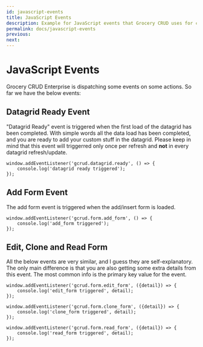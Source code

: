 ```yaml
---
id: javascript-events
title: JavaScript Events
description: Example for JavaScript events that Grocery CRUD uses for custom development through JavaScript.
permalink: docs/javascript-events
previous: 
next:
---
```


# JavaScript Events

Grocery CRUD Enterprise is dispatching some events on some actions. So far we have the below events:

## Datagrid Ready Event

"Datagrid Ready" event is triggered when the first load of the datagrid has been completed.
With simple words all the data load has been completed, and you are ready to add your custom
stuff in the datagrid. Please keep in mind that this event will triggerred only once 
per refresh and **not** in every datagrid refresh/update.

<pre><code class="language-js">window.addEventListener('gcrud.datagrid.ready', () => {
    console.log('datagrid ready triggered');
});</code></pre>

## Add Form Event

The add form event is triggered when the add/insert form is loaded.

<pre><code class="language-js">window.addEventListener('gcrud.form.add_form', () => {
    console.log('add_form triggered');
});</code></pre>

## Edit, Clone and Read Form

All the below events are very similar, and I guess they are self-explanatory. The only main
difference is that you are also getting some extra details from this event.
The most common info is the primary key value for the event.

<pre><code class="language-js">window.addEventListener('gcrud.form.edit_form', ({detail}) => {
    console.log('edit_form triggered', detail);
});

window.addEventListener('gcrud.form.clone_form', ({detail}) => {
    console.log('clone_form triggered', detail);
});

window.addEventListener('gcrud.form.read_form', ({detail}) => {
    console.log('read_form triggered', detail);
});</code></pre>





